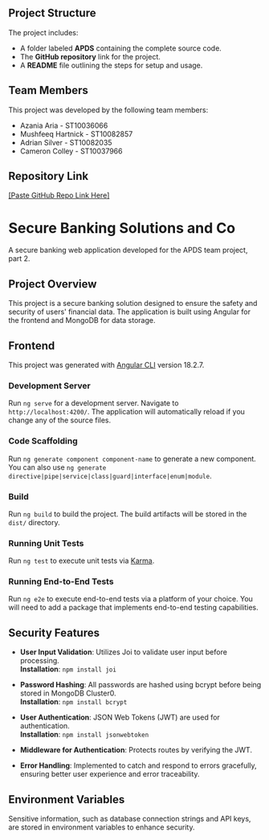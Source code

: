 ## Project Structure
The project includes:
- A folder labeled **APDS** containing the complete source code.
- The **GitHub repository** link for the project.
- A **README** file outlining the steps for setup and usage.

## Team Members
This project was developed by the following team members:
- Azania Aria - ST10036066
- Mushfeeq Hartnick - ST10082857
- Adrian Silver - ST10082035
- Cameron Colley - ST10037966

## Repository Link
[[Paste GitHub Repo Link Here]](https://github.com/Secure-Banking-Solution-and-Co/APDS.git)

# Secure Banking Solutions and Co  
A secure banking web application developed for the APDS team project, part 2.

## Project Overview
This project is a secure banking solution designed to ensure the safety and security of users' financial data. The application is built using Angular for the frontend and MongoDB for data storage.

## Frontend
This project was generated with [Angular CLI](https://github.com/angular/angular-cli) version 18.2.7.

### Development Server
Run `ng serve` for a development server. Navigate to `http://localhost:4200/`. The application will automatically reload if you change any of the source files.

### Code Scaffolding
Run `ng generate component component-name` to generate a new component. You can also use `ng generate directive|pipe|service|class|guard|interface|enum|module`.

### Build
Run `ng build` to build the project. The build artifacts will be stored in the `dist/` directory.

### Running Unit Tests
Run `ng test` to execute unit tests via [Karma](https://karma-runner.github.io).

### Running End-to-End Tests
Run `ng e2e` to execute end-to-end tests via a platform of your choice. You will need to add a package that implements end-to-end testing capabilities.

## Security Features
- **User Input Validation**: Utilizes Joi to validate user input before processing.  
  **Installation**: `npm install joi`
  
- **Password Hashing**: All passwords are hashed using bcrypt before being stored in MongoDB Cluster0.  
  **Installation**: `npm install bcrypt`
  
- **User Authentication**: JSON Web Tokens (JWT) are used for authentication.  
  **Installation**: `npm install jsonwebtoken`
  
- **Middleware for Authentication**: Protects routes by verifying the JWT.
  
- **Error Handling**: Implemented to catch and respond to errors gracefully, ensuring better user experience and error traceability.

## Environment Variables
Sensitive information, such as database connection strings and API keys, are stored in environment variables to enhance security.



